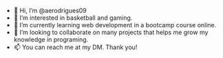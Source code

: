 - 👋 Hi, I’m @aerodrigues09
- 👀 I’m interested in basketball and gaming. 
- 🌱 I’m currently learning web development in a bootcamp course online. 
- 💞️ I’m looking to collaborate on many projects that helps me grow my knowledge in programing. 
- 📫 You can reach me at my DM. Thank you!

<!---
aerodrigues09/aerodrigues09 is a ✨ special ✨ repository because its `README.md` (this file) appears on your GitHub profile.
You can click the Preview link to take a look at your changes.
--->

